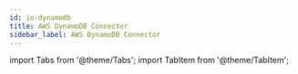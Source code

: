 ```yaml
---
id: io-dynamodb
title: AWS DynamoDB Connector
sidebar_label: AWS DynamoDB Connector
---
```


import Tabs from '@theme/Tabs';
import TabItem from '@theme/TabItem';
